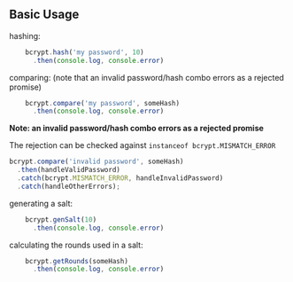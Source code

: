 ## Basic Usage

hashing:
```javascript
    bcrypt.hash('my password', 10)
      .then(console.log, console.error)
```

comparing:
(note that an invalid password/hash combo errors as a rejected promise)
```javascript
    bcrypt.compare('my password', someHash)
      .then(console.log, console.error)
```

__Note: an invalid password/hash combo errors as a rejected promise__

The rejection can be checked against `instanceof bcrypt.MISMATCH_ERROR`

```js
bcrypt.compare('invalid password', someHash)
  .then(handleValidPassword)
  .catch(bcrypt.MISMATCH_ERROR, handleInvalidPassword)
  .catch(handleOtherErrors);
```

generating a salt:
```javascript
    bcrypt.genSalt(10)
      .then(console.log, console.error)
```

calculating the rounds used in a salt:
```javascript
    bcrypt.getRounds(someHash)
      .then(console.log, console.error)
```
